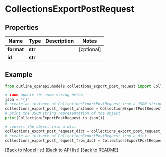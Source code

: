 # CollectionsExportPostRequest


## Properties

Name | Type | Description | Notes
------------ | ------------- | ------------- | -------------
**format** | **str** |  | [optional] 
**id** | **str** |  | 

## Example

```python
from outline_openapi.models.collections_export_post_request import CollectionsExportPostRequest

# TODO update the JSON string below
json = "{}"
# create an instance of CollectionsExportPostRequest from a JSON string
collections_export_post_request_instance = CollectionsExportPostRequest.from_json(json)
# print the JSON string representation of the object
print(CollectionsExportPostRequest.to_json())

# convert the object into a dict
collections_export_post_request_dict = collections_export_post_request_instance.to_dict()
# create an instance of CollectionsExportPostRequest from a dict
collections_export_post_request_from_dict = CollectionsExportPostRequest.from_dict(collections_export_post_request_dict)
```
[[Back to Model list]](../README.md#documentation-for-models) [[Back to API list]](../README.md#documentation-for-api-endpoints) [[Back to README]](../README.md)


